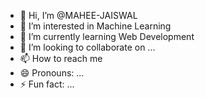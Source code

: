 - 👋 Hi, I’m @MAHEE-JAISWAL
- 👀 I’m interested in Machine Learning
- 🌱 I’m currently learning Web Development
- 💞️ I’m looking to collaborate on ...
- 📫 How to reach me 
- 😄 Pronouns: ...
- ⚡ Fun fact: ...

<!---
MAHEE-JAISWAL/MAHEE-JAISWAL is a ✨ special ✨ repository because its `README.md` (this file) appears on your GitHub profile.
You can click the Preview link to take a look at your changes.
--->
